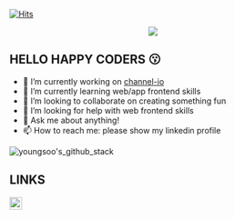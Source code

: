 [![Hits](https://hits.seeyoufarm.com/api/count/incr/badge.svg?url=https%3A%2F%2Fgithub.com%2Fgjbae1212%2Fhit-counter)](https://hits.seeyoufarm.com)

<p align="center"><img src="https://i.giphy.com/RThN0hOS2GO4M.gif" /></p>


## HELLO HAPPY CODERS 😗


- 🔭 I’m currently working on [channel-io](https://github.com/channel-io)
- 🌱 I’m currently learning web/app frontend skills
- 👯 I’m looking to collaborate on creating something fun
- 🤔 I’m looking for help with web frontend skills
- 💬 Ask me about anything!
- 📫 How to reach me: please show my linkedin profile

![youngsoo's_github_stack](https://github-readme-stats.vercel.app/api?username=heyman333&show_icons=true&hide_border=true)


## LINKS
<a href="https://www.linkedin.com/in/youngsu-han/">
  <img align="left" alt="Abhishek's LinkdeIN" width="22px" src="https://cdn.jsdelivr.net/npm/simple-icons@v3/icons/linkedin.svg" />
</a>
